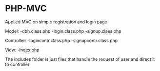 # PHP-MVC
Applied MVC on simple registration and login page  

Model: 
  -dbh.class.php
  -login.class.php
  -signup.class.php

 Controller:
   -logincontr.class.php
   -signupcontr.class.php

 View:
   -index.php

 The includes folder is just files that handle the request of user and direct it to controller 

